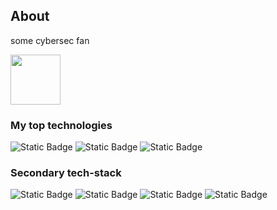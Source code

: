 ## About 

some cybersec fan

<img src="https://disclaimer.org.au/media/pages/contents/marco-fusinato-desastres-invigilators-dispatch/invigilators-dispatch-four/dd1f75f439-1676348626/gif1smaller.gif" width="80" height="80" />


### My top technologies

![Static Badge](https://img.shields.io/badge/-C_language-%23A8B9CC?style=for-the-badge&logo=C&logoColor=%23A8B9CC&labelColor=%23ffffff)
![Static Badge](https://img.shields.io/badge/-Python-%233776AB?style=for-the-badge&logo=Python&logoColor=%233776AB&labelColor=%23ffffff)
![Static Badge](https://img.shields.io/badge/-Django-%23092E20?style=for-the-badge&logo=Django&logoColor=%23092E20&labelColor=%23ffffff)

### Secondary tech-stack 

![Static Badge](https://img.shields.io/badge/-Go-%2300ADD8?style=for-the-badge&logo=Go&logoColor=%2300ADD8&labelColor=%23ffffff)
![Static Badge](https://img.shields.io/badge/-JavaScript-%23F7DF1E?style=for-the-badge&logo=javascript&logoColor=%23F7DF1E&labelColor=%23000000)
![Static Badge](https://img.shields.io/badge/-HTML-%23E34F26?style=for-the-badge&logo=html5&logoColor=%23E34F26&labelColor=%23000000)
![Static Badge](https://img.shields.io/badge/-CSS-%231572B6?style=for-the-badge&logo=css3&logoColor=%231572B6&labelColor=%23000000)


